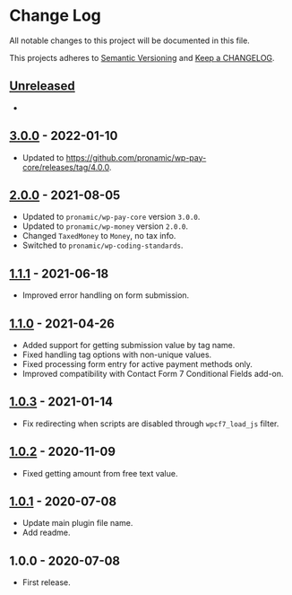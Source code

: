 # Change Log

All notable changes to this project will be documented in this file.

This projects adheres to [Semantic Versioning](http://semver.org/) and [Keep a CHANGELOG](http://keepachangelog.com/).

## [Unreleased][unreleased]
-

## [3.0.0] - 2022-01-10
- Updated to https://github.com/pronamic/wp-pay-core/releases/tag/4.0.0.

## [2.0.0] - 2021-08-05
- Updated to `pronamic/wp-pay-core`  version `3.0.0`.
- Updated to `pronamic/wp-money`  version `2.0.0`.
- Changed `TaxedMoney` to `Money`, no tax info.
- Switched to `pronamic/wp-coding-standards`.

## [1.1.1] - 2021-06-18
- Improved error handling on form submission.

## [1.1.0] - 2021-04-26
- Added support for getting submission value by tag name.
- Fixed handling tag options with non-unique values.
- Fixed processing form entry for active payment methods only.
- Improved compatibility with Contact Form 7 Conditional Fields add-on.

## [1.0.3] - 2021-01-14
- Fix redirecting when scripts are disabled through `wpcf7_load_js` filter.

## [1.0.2] - 2020-11-09
- Fixed getting amount from free text value.

## [1.0.1] - 2020-07-08
- Update main plugin file name.
- Add readme.

## 1.0.0 - 2020-07-08
- First release.

[unreleased]: https://github.com/wp-pay-extensions/contact-form-7/compare/3.0.0...HEAD
[3.0.0]: https://github.com/wp-pay-extensions/contact-form-7/compare/2.0.0...3.0.0
[2.0.0]: https://github.com/wp-pay-extensions/contact-form-7/compare/1.1.1...2.0.0
[1.1.1]: https://github.com/wp-pay-extensions/contact-form-7/compare/1.1.0...1.1.1
[1.1.0]: https://github.com/wp-pay-extensions/contact-form-7/compare/1.0.3...1.1.0
[1.0.3]: https://github.com/wp-pay-extensions/contact-form-7/compare/1.0.2...1.0.3
[1.0.2]: https://github.com/wp-pay-extensions/contact-form-7/compare/1.0.1...1.0.2
[1.0.1]: https://github.com/wp-pay-gateways/adyen/compare/1.0.0...1.0.1
